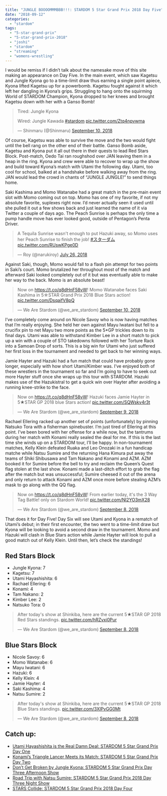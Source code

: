 ```yaml
---
title: "JUNGLE BOOOOMMMBBB!!!: STARDOM 5 Star Grand Prix 2018 Day Five"
date: "2018-09-12"
categories: 
  - "stardom"
tags: 
  - "5-star-grand-prix"
  - "5-star-grand-prix-2018"
  - "joshi"
  - "stardom"
  - "streaming"
  - "womens-wrestling"
---
```


I would be remiss if I didn’t talk about the namesake move of this site making an appearance on Day Five. In the main event, which saw Kagetsu and Jungle Kyona go to a time-limit draw thus earning a single point apiece, Kyona lifted Kagetsu up for a powerbomb. Kagetsu fought against it which left her dangling in Kyona’s grips. Struggling to hang onto the squirming World of STARDOM Champion, Kyona dropped to her knees and brought Kagetsu down with her with a Ganso Bomb!

<blockquote class="twitter-tweet" data-width="550" data-dnt="true"><p lang="tl" dir="ltr">Tired: Jungle Kyona</p><p>Wired: Jungle Kawada <a href="https://twitter.com/hashtag/stardom?src=hash&amp;ref_src=twsrc%5Etfw">#stardom</a> <a href="https://t.co/Ztq4npvwma">pic.twitter.com/Ztq4npvwma</a></p><p>— Shinmaru (@Shinmaru) <a href="https://twitter.com/Shinmaru/status/1039262885283684352?ref_src=twsrc%5Etfw">September 10, 2018</a></p></blockquote>

<script async src="https://platform.twitter.com/widgets.js" charset="utf-8"></script>

Of course, Kagetsu was able to survive the move and the two would fight until the bell rang on the other end of their battle. Ganso Bomb aside, Kagetsu and Kyona put it all out there in their quests to lead Red Stars Block. Post-match, Oedo Tai ran roughshod over JAN leaving them in a heap in the ring. Kyona and crew were able to recover to wrap up the show and build toward Kyona’s match with Utami the following day. Utami, too cool for school, balked at a handshake before walking away from the ring. JAN would lead the crowd in chants of “JUNGLE JUNGLE!” to send things home.

Saki Kashima and Momo Watanabe had a great match in the pre-main event slot with Momo coming out on top. Momo has one of my favorite, if not my absolute favorite, suplexes right now. I’d never actually seen it used until she pulled it out a few shows back and just learned the name of it via Twitter a couple of days ago. The Peach Sunrise is perhaps the only time a pump handle move has ever looked good, outside of Pentagon’s Penta Driver.

<blockquote class="twitter-tweet" data-width="550" data-dnt="true"><p lang="en" dir="ltr">A Tequila Sunrise wasn't enough to put Hazuki away, so Momo uses her Peach Sunrise to finish the job! <a href="https://twitter.com/hashtag/%E3%82%B9%E3%82%BF%E3%83%BC%E3%83%80%E3%83%A0?src=hash&amp;ref_src=twsrc%5Etfw">#スターダム</a> <a href="https://t.co/RUswKPge0D">pic.twitter.com/RUswKPge0D</a></p><p>— Roy (@narukiroy) <a href="https://twitter.com/narukiroy/status/1022321412667846656?ref_src=twsrc%5Etfw">July 26, 2018</a></p></blockquote>

<script async src="https://platform.twitter.com/widgets.js" charset="utf-8"></script>

Against Saki, though, Momo would fall to a flash pin attempt for two points in Saki’s court. Momo brutalized her throughout most of the match and afterward Saki looked completely out of it but was eventually able to make her way to the back. Momo is an absolute beast!

<blockquote class="twitter-tweet" data-width="550" data-dnt="true"><p lang="en" dir="ltr">Now on <a href="https://t.co/q8dHnF58vW">https://t.co/q8dHnF58vW</a>! Momo Watanabe faces Saki Kashima in 5☆STAR Grand Prix 2018 Blue Stars action! <a href="https://t.co/DsqaifV8pQ">pic.twitter.com/DsqaifV8pQ</a></p><p>— We Are Stardom (@we_are_stardom) <a href="https://twitter.com/we_are_stardom/status/1039101923775770624?ref_src=twsrc%5Etfw">September 10, 2018</a></p></blockquote>

<script async src="https://platform.twitter.com/widgets.js" charset="utf-8"></script>

I’ve completely come around on Nicole Savoy who is now having matches that I’m really enjoying. She held her own against Mayu Iwatani but fell to a crucifix pin to net Mayu two more points as the 5\*GP trickles down to its final days. Utami was able to withstand Kimber Lee in a short match to pick up a win with a couple of STO takedowns followed with her Torture Rack into a Samoan Drop of sorts. This is a big win for Utami who just suffered her first loss in the tournament and needed to get back to her winning ways.

Jamie Hayter and Hazuki had a fun match that could have probably gone longer, especially with how short Utami/Kimber was. I’ve enjoyed both of these wrestlers in the tournament so far and I’m going to have to seek out more Hayter stuff once she wraps up this tour with STARDOM. Hazuki makes use of the Hazukistral to get a quick win over Hayter after avoiding a running knee-strike to the face.

<blockquote class="twitter-tweet" data-width="550" data-dnt="true"><p lang="en" dir="ltr">Now on <a href="https://t.co/q8dHnF58vW">https://t.co/q8dHnF58vW</a>! Hazuki faces Jamie Hayter in 5★STAR GP 2018 blue Stars action! <a href="https://t.co/SQWskv4r3t">pic.twitter.com/SQWskv4r3t</a></p><p>— We Are Stardom (@we_are_stardom) <a href="https://twitter.com/we_are_stardom/status/1038793956857864192?ref_src=twsrc%5Etfw">September 9, 2018</a></p></blockquote>

<script async src="https://platform.twitter.com/widgets.js" charset="utf-8"></script>

Rachael Ellering racked up another set of points (unfortunately) by pinning Natsuko Tora with a fisherman spinebuster. I’m just tired of Ellering at this point. I’ve been bored with her offense for a while now, but the tantrums during her match with Konami really sealed the deal for me. If this is the last time she winds up on a STARDOM tour, I’ll be happy. In non-tournament matches, Kelly Klein defeated Ruaka and Leo Onozaki in a fun handicap matche while Natsu Sumire and the returning Hana Kimura put away the teams of Shiki Shibusawa and Tam Nakano and Konami and AZM. AZM booked it for Sumire before the bell to try and reclaim the Queen’s Quest flag stolen at the last show. Konami made a last-ditch effort to grab the flag after the match but was unsuccessful; Sumire cheesed it out of the arena and only return to attack Konami and AZM once more before stealing AZM’s mask to go along with the QQ flag.

<blockquote class="twitter-tweet" data-width="550" data-dnt="true"><p lang="en" dir="ltr">Now on <a href="https://t.co/q8dHnF58vW">https://t.co/q8dHnF58vW</a>! From earlier today, it's the 3 Way Tag Battle! only on Stardom World! <a href="https://t.co/Nl2YO3mX28">pic.twitter.com/Nl2YO3mX28</a></p><p>— We Are Stardom (@we_are_stardom) <a href="https://twitter.com/we_are_stardom/status/1038416765087141888?ref_src=twsrc%5Etfw">September 8, 2018</a></p></blockquote>

<script async src="https://platform.twitter.com/widgets.js" charset="utf-8"></script>

That does it for Day Five! Day Six will see Utami and Kyona in a rematch of Utami’s debut; in their first encounter, the two went to a time-limit draw but Kyona will be looking to avoid a second draw in the tournament. Momo and Hazuki will clash in Blue Stars action while Jamie Hayter will look to pull a good match out of Kelly Klein. Until then, let’s check the standings!

## Red Stars Block

- Jungle Kyona: 7
- Kagetsu: 7
- Utami Hayashishita: 6
- Rachael Ellering: 6
- Konami: 4
- Tam Nakano: 2
- Kimber Lee: 2
- Natsuko Tora: 0

<blockquote class="twitter-tweet" data-width="550" data-dnt="true"><p lang="en" dir="ltr">After today's show at Shinkiba, here are the current 5★STAR GP 2018 Red Stars standings. <a href="https://t.co/hRZvxi0Pur">pic.twitter.com/hRZvxi0Pur</a></p><p>— We Are Stardom (@we_are_stardom) <a href="https://twitter.com/we_are_stardom/status/1038346340067991553?ref_src=twsrc%5Etfw">September 8, 2018</a></p></blockquote>

<script async src="https://platform.twitter.com/widgets.js" charset="utf-8"></script>

## Blue Stars Block

- Nicole Savoy: 6
- Momo Watanabe: 6
- Mayu Iwatani: 6
- Hazuki: 6
- Kelly Klein: 4
- Jamie Hayter: 4
- Saki Kashima: 4
- Natsu Sumire: 2

<blockquote class="twitter-tweet" data-width="550" data-dnt="true"><p lang="en" dir="ltr">After today's show at Shinkiba, here are the current 5★STAR GP 2018 Blue Stars standings. <a href="https://t.co/3XlPvGG0Mt">pic.twitter.com/3XlPvGG0Mt</a></p><p>— We Are Stardom (@we_are_stardom) <a href="https://twitter.com/we_are_stardom/status/1038346108596932613?ref_src=twsrc%5Etfw">September 8, 2018</a></p></blockquote>

<script async src="https://platform.twitter.com/widgets.js" charset="utf-8"></script>

## Catch up:

- [Utami Hayashishita is the Real Damn Deal: STARDOM 5 Star Grand Prix Day One](https://www.gansobomb.com/2018/08/21/stardom-5-star-grand-prix-day-one/)
- [Konami’s Triangle Lancer Meets its Match: STARDOM 5 Star Grand Prix Day Two](https://www.gansobomb.com/2018/08/25/stardom-5-star-grand-prix-day-two/)
- [Don’t Get Broken by Jungle Kyona: STARDOM 5 Star Grand Prix Day Three Afternoon Show](https://www.gansobomb.com/2018/08/30/stardom-5-star-grand-prix-day-three-afternoon-show/)
- [Road Trip with Natsu Sumire: STARDOM 5 Star Grand Prix 2018 Day Three Night Show](https://www.gansobomb.com/2018/09/01/stardom-5-star-grand-prix-day-three-night-show/)
- [STARS Collide: STARDOM 5 Star Grand Prix 2018 Day Four](https://www.gansobomb.com/2018/09/08/stardom-5-star-grand-prix-2018-day-four/)
